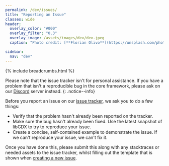 ```yaml
---
permalink: /dev/issues/
title: "Reporting an Issue"
classes: wide
header:
  overlay_color: "#000"
  overlay_filter: "0.3"
  overlay_image: /assets/images/dev/dev.jpeg
  caption: "Photo credit: [**Florian Olivo**](https://unsplash.com/photos/Ek9Znm8lQ1U)"

sidebar:
  nav: "dev"
---
```


{% include breadcrumbs.html %}

Please note that the issue tracker isn't for personal assistance. If you have a problem that isn't a reproducible bug in the core framework, please ask on our [Discord](/community/discord/) server instead.
{: .notice--info}

Before you report an issue on our [issue tracker](https://github.com/libgdx/libgdx/issues), we ask you to do a few things:
- Verify that the problem hasn't already been reported on the tracker.
- Make sure the bug hasn't already been fixed. Use the latest snapshot of libGDX to try to reproduce your issue.
- Create a concise, self-contained example to demonstrate the issue. If we can't reproduce your issue, we can't fix it.

Once you have done this, please submit this along with any stacktraces or needed assets to the issue tracker, whilst filling out the template that is shown when [creating a new issue](https://github.com/libgdx/libgdx/issues/new).
